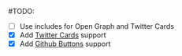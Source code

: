 #TODO:

- [ ] Use includes for Open Graph and Twitter Cards
- [x] Add [Twitter Cards](https://dev.twitter.com/cards/getting-started) support
- [x] Add [Github Buttons](https://buttons.github.io/) support